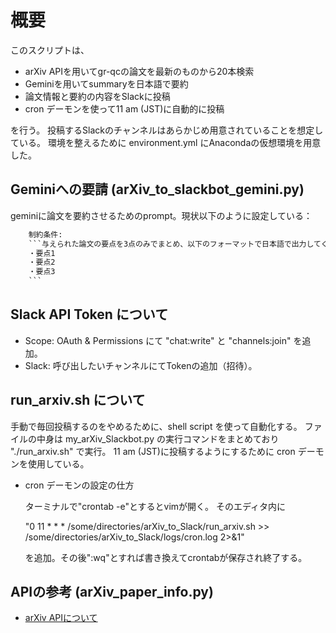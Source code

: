 # 概要
このスクリプトは、

- arXiv APIを用いてgr-qcの論文を最新のものから20本検索
- Geminiを用いてsummaryを日本語で要約
- 論文情報と要約の内容をSlackに投稿
- cron デーモンを使って11 am (JST)に自動的に投稿
  
を行う。
投稿するSlackのチャンネルはあらかじめ用意されていることを想定している。
環境を整えるために environment.yml にAnacondaの仮想環境を用意した。

## Geminiへの要請 (arXiv_to_slackbot_gemini.py)
geminiに論文を要約させるためのprompt。現状以下のように設定している：
```.txt
    制約条件:
    ```与えられた論文の要点を3点のみでまとめ、以下のフォーマットで日本語で出力してください。
    ・要点1
    ・要点2
    ・要点3
    ```
```

## Slack API Token について
- Scope: OAuth & Permissions にて "chat:write" と "channels:join" を追加。
- Slack: 呼び出したいチャンネルにてTokenの追加（招待）。

## run_arxiv.sh について
手動で毎回投稿するのをやめるために、shell script を使って自動化する。
ファイルの中身は my_arXiv_Slackbot.py の実行コマンドをまとめており "./run_arxiv.sh" で実行。
11 am (JST)に投稿するようにするために cron デーモンを使用している。


- cron デーモンの設定の仕方

  ターミナルで"crontab -e"とするとvimが開く。
  そのエディタ内に

  "0 11 * * * /some/directories/arXiv_to_Slack/run_arxiv.sh >> /some/directories/arXiv_to_Slack/logs/cron.log 2>&1"

  を追加。その後":wq"とすれば書き換えてcrontabが保存され終了する。



## APIの参考 (arXiv_paper_info.py)
- [arXiv APIについて](https://info.arxiv.org/help/api/user-manual.html)

